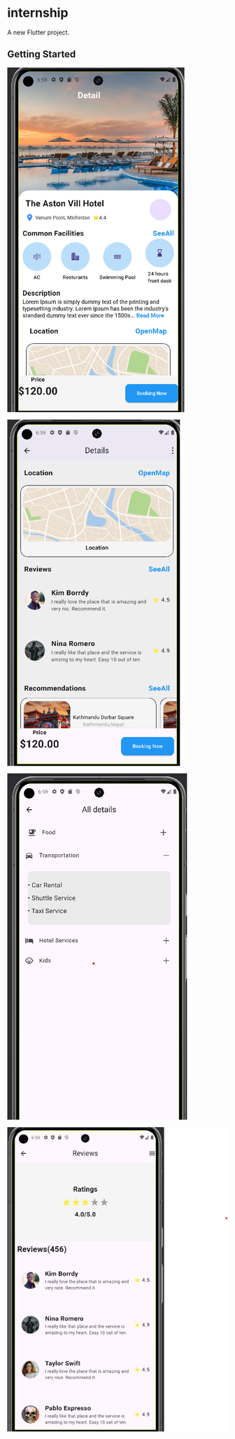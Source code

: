 # internship

A new Flutter project.

## Getting Started


![Image Alt](https://github.com/RitneshThakur/Interns/blob/bd1e579ec4584794fef9dd2b746c5d92eea75bd1/screen1.png)

![Image Alt](https://github.com/RitneshThakur/Interns/blob/7db6a9337d8cdfe7165dd71ce2bb5136338a6664/screen2.png)

![Image Alt](https://github.com/RitneshThakur/Interns/blob/ed0b85155fb46aee2b38515943b61a3c92f1216d/screen3.png)

![Image Alt](https://github.com/RitneshThakur/Interns/blob/590de41b03613a9cb60002c8c765c318d5395804/screen4.png)
